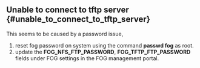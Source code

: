 ## Unable to connect to tftp server {#unable_to_connect_to_tftp_server}

This seems to be caused by a password issue,

1.  reset fog password on system using the command **passwd fog** as
    root.
2.  update the **FOG_NFS_FTP_PASSWORD**, **FOG_TFTP_FTP_PASSWORD**
    fields under FOG settings in the FOG management portal.
